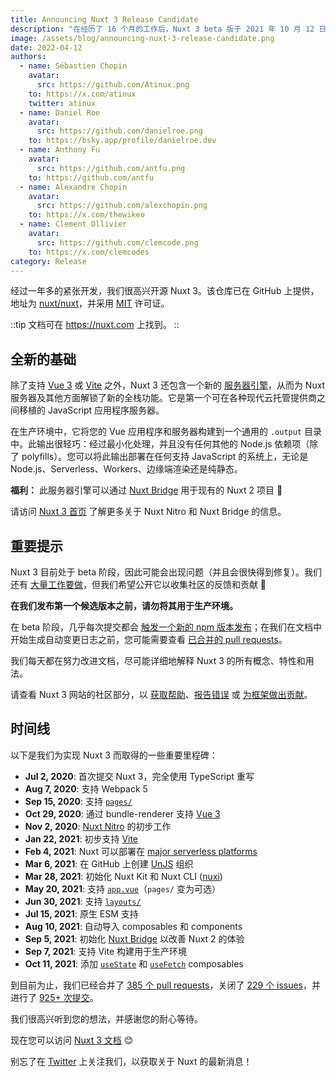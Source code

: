 ```yaml
---
title: Announcing Nuxt 3 Release Candidate
description: "在经历了 16 个月的工作后，Nuxt 3 beta 版于 2021 年 10 月 12 日发布，它引入了一个基于 Vue 3、Vite 和 Nitro 的新基础。六个月后，我们很高兴地宣布 Nuxt 3 的第一个候选发布版，代号为 “Mount Hope” 🚀"
image: /assets/blog/announcing-nuxt-3-release-candidate.png
date: 2022-04-12
authors:
  - name: Sébastien Chopin
    avatar:
      src: https://github.com/Atinux.png
    to: https://x.com/atinux
    twitter: atinux
  - name: Daniel Roe
    avatar:
      src: https://github.com/danielroe.png
    to: https://bsky.app/profile/danielroe.dev
  - name: Anthony Fu
    avatar:
      src: https://github.com/antfu.png
    to: https://github.com/antfu
  - name: Alexandre Chopin
    avatar:
      src: https://github.com/alexchopin.png
    to: https://x.com/thewikeo
  - name: Clement Ollivier
    avatar:
      src: https://github.com/clemcode.png
    to: https://x.com/clemcodes
category: Release
---
```


经过一年多的紧张开发，我们很高兴开源 Nuxt 3。该仓库已在 GitHub 上提供，地址为 [nuxt/nuxt](https://go.nuxt.com/github)，并采用 [MIT](https://go.nuxt.com/license) 许可证。

::tip
文档可在 https://nuxt.com 上找到。
::

## 全新的基础

除了支持 [Vue 3](https://vuejs.org) 或 [Vite](https://vitejs.dev) 之外，Nuxt 3 还包含一个新的 [服务器引擎](https://nuxt.com/docs/guide/concepts/server-engine)，从而为 Nuxt 服务器及其他方面解锁了新的全栈功能。它是第一个可在各种现代云托管提供商之间移植的 JavaScript 应用程序服务器。

在生产环境中，它将您的 Vue 应用程序和服务器构建到一个通用的 `.output` 目录中。此输出很轻巧：经过最小化处理，并且没有任何其他的 Node.js 依赖项（除了 polyfills）。您可以将此输出部署在任何支持 JavaScript 的系统上，无论是 Node.js、Serverless、Workers、边缘端渲染还是纯静态。

**福利：** 此服务器引擎可以通过 [Nuxt Bridge](https://nuxt.com/docs/getting-started/bridge) 用于现有的 Nuxt 2 项目 🚀

请访问 [Nuxt 3 首页](https://nuxt.com) 了解更多关于 Nuxt Nitro 和 Nuxt Bridge 的信息。

## 重要提示

Nuxt 3 目前处于 beta 阶段，因此可能会出现问题（并且会很快得到修复）。我们还有 [大量工作要做](https://github.com/nuxt/nuxt/issues)，但我们希望公开它以收集社区的反馈和贡献 💚

**在我们发布第一个候选版本之前，请勿将其用于生产环境。**

在 beta 阶段，几乎每次提交都会 [触发一个新的 npm 版本发布](https://github.com/nuxt/nuxt/blob/main/.github/workflows/ci.yml#L111-L119)；在我们在文档中开始生成自动变更日志之前，您可能需要查看 [已合并的 pull requests](https://github.com/nuxt/nuxt/pulls?q=is%3Apr+is%3Amerged)。

我们每天都在努力改进文档，尽可能详细地解释 Nuxt 3 的所有概念、特性和用法。

请查看 Nuxt 3 网站的社区部分，以 [获取帮助](https://nuxt.com/docs/community/getting-help)、[报告错误](https://nuxt.com/docs/community/reporting-bugs) 或 [为框架做出贡献](https://nuxt.com/docs/community/contribution)。

## 时间线

以下是我们为实现 Nuxt 3 而取得的一些重要里程碑：

- **Jul 2, 2020**: 首次提交 Nuxt 3，完全使用 TypeScript 重写
- **Aug 7, 2020**: 支持 Webpack 5
- **Sep 15, 2020**: 支持 [`pages/`](https://nuxt.com/docs/guide/directory-structure/pages)
- **Oct 29, 2020**: 通过 bundle-renderer 支持 [Vue 3](https://vuejs.org)
- **Nov 2, 2020**: [Nuxt Nitro](https://nuxt.com/guide/concepts/server-engine) 的初步工作
- **Jan 22, 2021**: 初步支持 [Vite](https://vitejs.dev)
- **Feb 4, 2021**: Nuxt 可以部署在 [major serverless platforms](https://nuxt.com/docs/getting-started/deployment)
- **Mar 6, 2021**: 在 GitHub 上创建 [UnJS](https://github.com/unjs) 组织
- **Mar 28, 2021**: 初始化 Nuxt Kit 和 Nuxt CLI ([nuxi](https://nuxt.com/docs/api/commands/add))
- **May 20, 2021**: 支持 [`app.vue`](https://nuxt.com/docs/guide/directory-structure/app)（`pages/` 变为可选）
- **Jun 30, 2021**: 支持 [`layouts/`](https://nuxt.com/docs/guide/directory-structure/layouts)
- **Jul 15, 2021**: 原生 ESM 支持
- **Aug 10, 2021**: 自动导入 composables 和 components
- **Sep 5, 2021**: 初始化 [Nuxt Bridge](https://nuxt.com/docs/bridge/overview) 以改善 Nuxt 2 的体验
- **Sep 7, 2021**: 支持 Vite 构建用于生产环境
- **Oct 11, 2021**: 添加 [`useState`](https://nuxt.com/docs/getting-started/state-management) 和 [`useFetch`](https://nuxt.com/docs/api/composables/use-fetch) composables

到目前为止，我们已经合并了 [385 个 pull requests](https://github.com/nuxt/nuxt/pulls?q=is%3Apr+is%3Amerged)，关闭了 [229 个 issues](https://github.com/nuxt/nuxt/issues?q=is%3Aissue+is%3Aclosed)，并进行了 [925+ 次提交](https://github.com/nuxt/nuxt/commits/main)。

我们很高兴听到您的想法，并感谢您的耐心等待。

现在您可以访问 [Nuxt 3 文档](https://nuxt.com) 😊

别忘了在 [Twitter](https://x.com/nuxt_js) 上关注我们，以获取关于 Nuxt 的最新消息！
